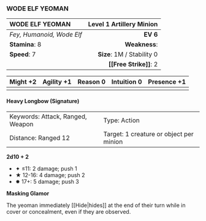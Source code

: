 ### WODE ELF YEOMAN

| WODE ELF YEOMAN           | **Level 1 Artillery Minion** |
| :------------------------ | ---------------------------: |
| *Fey, Humanoid, Wode Elf* |                     **EV 6** |
| **Stamina**: 8            |                **Weakness**: |
| **Speed**: 7              |   **Size**: 1M / Stability 0 |
|                           |       **[[Free Strike]]**: 2 |

| **Might** +2 | **Agility** +1 | **Reason** 0 | **Intuition** 0 | **Presence** +1 |
| ------------ | -------------- | ------------ | --------------- | --------------- |
|              |                |              |                 |                 |

#### Heavy Longbow (Signature)

|                                  |                                         |
| :------------------------------- | :-------------------------------------- |
| Keywords: Attack, Ranged, Weapon | Type: Action                            |
| Distance: Ranged 12              | Target: 1 creature or object per minion |

**2d10 + 2**

- ✦ ≤11: 2 damage; push 1
- ★ 12-16: 4 damage; push 2
- ✸ 17+: 5 damage; push 3

**Masking Glamor**

The yeoman immediately [[Hide|hides]] at the end of their turn while in cover or concealment, even if they are observed.
